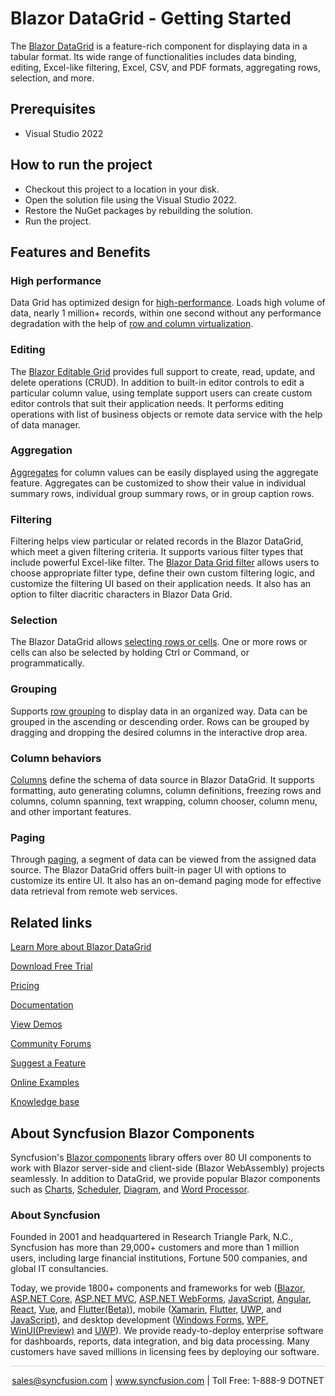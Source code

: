 # Blazor DataGrid - Getting Started

The [Blazor DataGrid](https://www.syncfusion.com/blazor-components/blazor-datagrid?utm_source=github&utm_medium=listing&utm_campaign=blazor-datagrid-github-samples) is a feature-rich component for displaying data in a tabular format. Its wide range of functionalities includes data binding, editing, Excel-like filtering, Excel, CSV, and PDF formats, aggregating rows, selection, and more.

## Prerequisites

* Visual Studio 2022

## How to run the project

* Checkout this project to a location in your disk.
* Open the solution file using the Visual Studio 2022.
* Restore the NuGet packages by rebuilding the solution.
* Run the project.

## Features and Benefits

### High performance 

Data Grid has optimized design for [high-performance](https://www.syncfusion.com/blazor-components/blazor-datagrid/performance?utm_source=github&utm_medium=listing&utm_campaign=blazor-datagrid-github-samples). Loads high volume of data, nearly 1 million+ records, within one second without any performance degradation with the help of [row and column virtualization](https://blazor.syncfusion.com/documentation/datagrid/virtual?utm_source=github&utm_medium=listing&utm_campaign=blazor-datagrid-github-samples).

### Editing 

The [Blazor Editable Grid](https://www.syncfusion.com/blazor-components/blazor-datagrid/editing?utm_source=github&utm_medium=listing&utm_campaign=blazor-datagrid-github-samples) provides full support to create, read, update, and delete operations (CRUD). In addition to built-in editor controls to edit a particular column value, using template support users can create custom editor controls that suit their application needs. It performs editing operations with list of business objects or remote data service with the help of data manager.

### Aggregation

[Aggregates](https://www.syncfusion.com/blazor-components/blazor-datagrid/aggregation?utm_source=github&utm_medium=listing&utm_campaign=blazor-datagrid-github-samples) for column values can be easily displayed using the aggregate feature. Aggregates can be customized to show their value in individual summary rows, individual group summary rows, or in group caption rows.

### Filtering 

Filtering helps view particular or related records in the Blazor DataGrid, which meet a given filtering criteria. It supports various filter types that include powerful Excel-like filter. The [Blazor Data Grid filter](https://www.syncfusion.com/blazor-components/blazor-datagrid/filtering?utm_source=github&utm_medium=listing&utm_campaign=blazor-datagrid-github-samples) allows users to choose appropriate filter type, define their own custom filtering logic, and customize the filtering UI based on their application needs. It also has an option to filter diacritic characters in Blazor Data Grid.

### Selection

The Blazor DataGrid allows [selecting rows or cells](https://www.syncfusion.com/blazor-components/blazor-datagrid/selection?utm_source=github&utm_medium=listing&utm_campaign=blazor-datagrid-github-samples). One or more rows or cells can also be selected by holding Ctrl or Command, or programmatically.

### Grouping 

Supports [row grouping](https://www.syncfusion.com/blazor-components/blazor-datagrid/grouping?utm_source=github&utm_medium=listing&utm_campaign=blazor-datagrid-github-samples) to display data in an organized way. Data can be grouped in the ascending or descending order. Rows can be grouped by dragging and dropping the desired columns in the interactive drop area.

### Column behaviors

[Columns](https://www.syncfusion.com/blazor-components/blazor-datagrid/column?utm_source=github&utm_medium=listing&utm_campaign=blazor-datagrid-github-samples) define the schema of data source in Blazor DataGrid. It supports formatting, auto generating columns, column definitions, freezing rows and columns, column spanning, text wrapping, column chooser, column menu, and other important features.

### Paging

Through [paging](https://www.syncfusion.com/blazor-components/blazor-datagrid/paging?utm_source=github&utm_medium=listing&utm_campaign=blazor-datagrid-github-samples), a segment of data can be viewed from the assigned data source. The Blazor DataGrid offers built-in pager UI with options to customize its entire UI. It also has an on-demand paging mode for effective data retrieval from remote web services.

## Related links

[Learn More about Blazor DataGrid](https://www.syncfusion.com/blazor-components/blazor-datagrid?utm_source=github&utm_medium=listing&utm_campaign=blazor-datagrid-github-samples)

[Download Free Trial](https://www.syncfusion.com/downloads/blazor?utm_source=github&utm_medium=listing&utm_campaign=blazor-datagrid-github-samples)

[Pricing](https://www.syncfusion.com/sales/teamlicense?utm_source=github&utm_medium=listing&utm_campaign=blazor-datagrid-github-samples)

[Documentation](https://blazor.syncfusion.com/documentation/datagrid/getting-started?utm_source=github&utm_medium=listing&utm_campaign=blazor-datagrid-github-samples)

[View Demos](https://github.com/SyncfusionExamples/blazor-grid-getting-started?utm_source=github&utm_medium=listing&utm_campaign=blazor-datagrid-github-samples)

[Community Forums](https://www.syncfusion.com/forums/blazor-components?utm_source=github&utm_medium=listing&utm_campaign=blazor-datagrid-github-samples)

[Suggest a Feature](https://www.syncfusion.com/feedback/blazor-components?utm_source=github&utm_medium=listing&utm_campaign=blazor-datagrid-github-samples)

[Online Examples](https://blazor.syncfusion.com/demos/datagrid/default-functionalities?utm_source=github&utm_medium=listing&utm_campaign=blazor-datagrid-github-samples)

[Knowledge base](https://support.syncfusion.com/kb/article/9909/how-to-get-started-easily-with-syncfusion-blazor-table?utm_source=github&utm_medium=listing&utm_campaign=blazor-datagrid-github-samples)

## About Syncfusion Blazor Components

Syncfusion's [Blazor components](https://www.syncfusion.com/blazor-components?utm_source=github&utm_medium=listing&utm_campaign=blazor-datagrid-github-samples) library offers over 80 UI components to work with Blazor server-side and client-side (Blazor WebAssembly) projects seamlessly. In addition to DataGrid, we provide popular Blazor components such as [Charts](https://www.syncfusion.com/blazor-components/blazor-charts?utm_source=github&utm_medium=listing&utm_campaign=blazor-datagrid-github-samples), 
[Scheduler](https://www.syncfusion.com/blazor-components/blazor-scheduler?utm_source=github&utm_medium=listing&utm_campaign=blazor-datagrid-github-samples), [Diagram](https://www.syncfusion.com/blazor-components/blazor-diagram?utm_source=github&utm_medium=listing&utm_campaign=blazor-datagrid-github-samples), and [Word Processor](https://www.syncfusion.com/blazor-components/blazor-word-processor?utm_source=github&utm_medium=listing&utm_campaign=blazor-datagrid-github-samples).

### About Syncfusion

Founded in 2001 and headquartered in Research Triangle Park, N.C., Syncfusion has more than 29,000+ customers and more than 1 million users, including large financial institutions, Fortune 500 companies, and global IT consultancies.

Today, we provide 1800+ components and frameworks for web ([Blazor](https://www.syncfusion.com/blazor-components?utm_source=github&utm_medium=listing&utm_campaign=blazor-datagrid-github-samples), [ASP.NET Core](https://www.syncfusion.com/aspnet-core-ui-controls?utm_source=github&utm_medium=listing&utm_campaign=blazor-datagrid-github-samples), [ASP.NET MVC](https://www.syncfusion.com/aspnet-mvc-ui-controls?utm_source=github&utm_medium=listing&utm_campaign=blazor-datagrid-github-samples), [ASP.NET WebForms](https://www.syncfusion.com/jquery/aspnet-webforms-ui-controls?utm_source=github&utm_medium=listing&utm_campaign=blazor-datagrid-github-samples), [JavaScript](https://www.syncfusion.com/javascript-ui-controls?utm_source=github&utm_medium=listing&utm_campaign=blazor-datagrid-github-samples), [Angular](https://www.syncfusion.com/angular-components?utm_source=github&utm_medium=listing&utm_campaign=blazor-datagrid-github-samples), [React](https://www.syncfusion.com/react-components?utm_source=github&utm_medium=listing&utm_campaign=blazor-datagrid-github-samples), [Vue](https://www.syncfusion.com/vue-components?utm_source=github&utm_medium=listing&utm_campaign=blazor-datagrid-github-samples), and [Flutter(Beta)](https://www.syncfusion.com/flutter-widgets?utm_source=github&utm_medium=listing&utm_campaign=blazor-datagrid-github-samples)), mobile ([Xamarin](https://www.syncfusion.com/xamarin-ui-controls?utm_source=github&utm_medium=listing&utm_campaign=blazor-datagrid-github-samples), [Flutter](https://www.syncfusion.com/flutter-widgets?utm_source=github&utm_medium=listing&utm_campaign=blazor-datagrid-github-samples), [UWP](https://www.syncfusion.com/uwp-ui-controls?utm_source=github&utm_medium=listing&utm_campaign=blazor-datagrid-github-samples), and [JavaScript](https://www.syncfusion.com/javascript-ui-controls?utm_source=github&utm_medium=listing&utm_campaign=blazor-datagrid-github-samples)), and desktop development ([Windows Forms](https://www.syncfusion.com/winforms-ui-controls?utm_source=github&utm_medium=listing&utm_campaign=blazor-datagrid-github-samples), [WPF](https://www.syncfusion.com/wpf-controls?utm_source=github&utm_medium=listing&utm_campaign=blazor-datagrid-github-samples), [WinUI(Preview)](https://www.syncfusion.com/winui-controls?utm_source=github&utm_medium=listing&utm_campaign=blazor-datagrid-github-samples) and [UWP](https://www.syncfusion.com/uwp-ui-controls?utm_source=github&utm_medium=listing&utm_campaign=blazor-datagrid-github-samples)). We provide ready-to-deploy enterprise software for dashboards, reports, data integration, and big data processing. Many customers have saved millions in licensing fees by deploying our software.

<hr style="height:0.3px;border:none;color:lightgrey;background-color:lightgrey;" />

<p align="center">
<a href="mailto:sales@syncfusion.com?Subject=Syncfusion Blazor DataGrid - GitHub" target="_top">sales@syncfusion.com</a> | <a href="https://www.syncfusion.com?utm_source=github&utm_medium=listing&utm_campaign=blazor-datagrid-github-samples">www.syncfusion.com</a> | Toll Free: 1-888-9 DOTNET <br>
</p>

